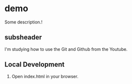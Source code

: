 # demo 

Some description.!

## subsheader

I'm studying how to use the Git and Github from the Youtube.

## Local Development

1. Open index.html in your browser.